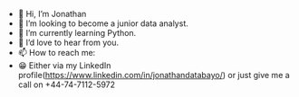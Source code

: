 - 👋 Hi, I’m Jonathan
- 👀 I’m looking to become a junior data analyst.
- 🌱 I’m currently learning Python.
- 🌈 I’d love to hear from you.
- 📫 How to reach me: 
- 😁 Either via my LinkedIn profile(https://www.linkedin.com/in/jonathandatabayo/) or just give me a call on +44-74-7112-5972
